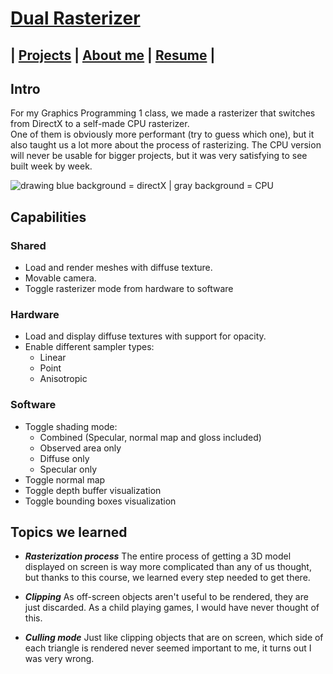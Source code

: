 <link href="../../Content/StyleSheet.css" rel="stylesheet"/> 

# [Dual Rasterizer](https://github.com/DaanDemaecker/DualRasterizer)

## | [Projects](../../README.md)  |    [About me](../../AboutMe)  |    [Resume](../../Resume) |

## Intro
For my Graphics Programming 1 class, we made a rasterizer that switches from DirectX to a self-made CPU rasterizer.  
One of them is obviously more performant (try to guess which one), but it also taught us a lot more about the process of rasterizing. 
The CPU version will never be usable for bigger projects, but it was very satisfying to see built week by week.  

<img src="../../Content/DualRasterizer.gif" alt="drawing"/>  
blue background = directX | gray background = CPU

## Capabilities
### Shared
- Load and render meshes with diffuse texture.
- Movable camera.  
- Toggle rasterizer mode from hardware to software


### Hardware
- Load and display diffuse textures with support for opacity.
- Enable different sampler types:
    - Linear
    - Point
    - Anisotropic


### Software
- Toggle shading mode:
    - Combined (Specular, normal map and gloss included)
    - Observed area only
    - Diffuse only
    - Specular only
- Toggle normal map
- Toggle depth buffer visualization
- Toggle bounding boxes visualization


## Topics we learned
- ***Rasterization process***
  The entire process of getting a 3D model displayed on screen is way more complicated than any of us thought, but thanks to this course, we learned every step needed to get there.

- ***Clipping***
  As off-screen objects aren't useful to be rendered, they are just discarded. As a child playing games, I would have never thought of this.

- ***Culling mode***
  Just like clipping objects that are on screen, which side of each triangle is rendered never seemed important to me, it turns out I was very wrong.  




  
